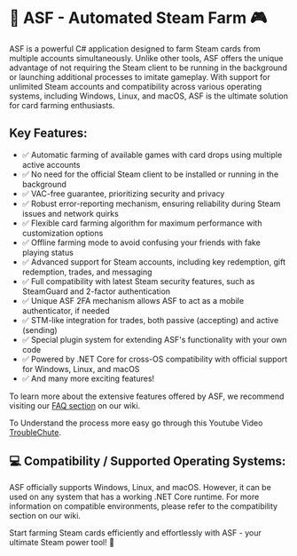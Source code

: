 # 🚀 ASF - Automated Steam Farm 🎮

ASF is a powerful C# application designed to farm Steam cards from multiple accounts simultaneously. Unlike other tools, ASF offers the unique advantage of not requiring the Steam client to be running in the background or launching additional processes to imitate gameplay. With support for unlimited Steam accounts and compatibility across various operating systems, including Windows, Linux, and macOS, ASF is the ultimate solution for card farming enthusiasts.

## Key Features:

- ✅ Automatic farming of available games with card drops using multiple active accounts
- ✅ No need for the official Steam client to be installed or running in the background
- ✅ VAC-free guarantee, prioritizing security and privacy
- ✅ Robust error-reporting mechanism, ensuring reliability during Steam issues and network quirks
- ✅ Flexible card farming algorithm for maximum performance with customization options
- ✅ Offline farming mode to avoid confusing your friends with fake playing status
- ✅ Advanced support for Steam accounts, including key redemption, gift redemption, trades, and messaging
- ✅ Full compatibility with latest Steam security features, such as SteamGuard and 2-factor authentication
- ✅ Unique ASF 2FA mechanism allows ASF to act as a mobile authenticator, if needed
- ✅ STM-like integration for trades, both passive (accepting) and active (sending)
- ✅ Special plugin system for extending ASF's functionality with your own code
- ✅ Powered by .NET Core for cross-OS compatibility with official support for Windows, Linux, and macOS
- ✅ And many more exciting features!

To learn more about the extensive features offered by ASF, we recommend visiting our [FAQ section](https://github.com/JustArchiNET/ArchiSteamFarm/wiki/FAQ#what-interesting-features-asf-offers-that-idle-master-does-not) on our wiki.

To Understand the process more easy go through this Youtube Video [TroubleChute](https://youtu.be/2_b9xfgtaAQ).

## 💻 Compatibility / Supported Operating Systems:

ASF officially supports Windows, Linux, and macOS. However, it can be used on any system that has a working .NET Core runtime. For more information on compatible environments, please refer to the compatibility section on our wiki.

Start farming Steam cards efficiently and effortlessly with ASF - your ultimate Steam power tool! 🌟
